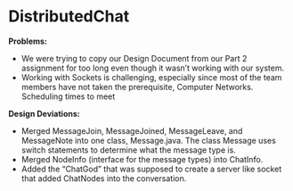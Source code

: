 # DistributedChat

**Problems:**
* We were trying to copy our Design Document from our Part 2 assignment for too long even though it wasn’t working with our system.  
* Working with Sockets is challenging, especially since most of the team members have not taken the prerequisite, Computer Networks.
Scheduling times to meet

**Design Deviations:**
* Merged MessageJoin, MessageJoined, MessageLeave, and MessageNote into one class, Message.java. The class Message uses switch statements to determine what the message type is. 
* Merged NodeInfo (interface for the message types) into ChatInfo.  
* Added the “ChatGod” that was supposed to create a server like socket that added ChatNodes into the conversation. 
